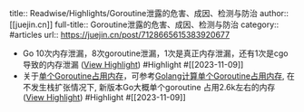 title:: Readwise/Highlights/Goroutine泄露的危害、成因、检测与防治
author:: [[juejin.cn]]
full-title:: Goroutine泄露的危害、成因、检测与防治
category:: #articles
url:: https://juejin.cn/post/7128665615383920677

- Go 10次内存泄漏，8次goroutine泄漏，1次是真正内存泄漏，还有1次是cgo导致的内存泄漏 ([View Highlight](https://read.readwise.io/read/01herxhh11m459d40a5dvt1ctb)) #Highlight #[[2023-11-09]]
- 关于[单个Goroutine占用内存](https://link.juejin.cn?target=https%3A%2F%2Fwww.google.com.hk%2Fsearch%3Fq%3Dgoroutine%25E5%258D%25A0%25E7%2594%25A8%25E7%259A%2584%25E5%2586%2585%25E5%25AD%2598%26oq%3Dgoroutine%25E5%258D%25A0%25E7%2594%25A8%25E7%259A%2584%25E5%2586%2585%25E5%25AD%2598%26aqs%3Dchrome..69i57.3976j0j1%26sourceid%3Dchrome%26ie%3DUTF-8)，可参考[Golang计算单个Goroutine占用内存](https://link.juejin.cn?target=https%3A%2F%2Fblog.csdn.net%2Fcbmljs%2Farticle%2Fdetails%2F83005749), 在不发生栈扩张情况下, 新版本Go大概单个goroutine 占用2.6k左右的内存 ([View Highlight](https://read.readwise.io/read/01herxhyf55h58x2janqz5tx2r)) #Highlight #[[2023-11-09]]